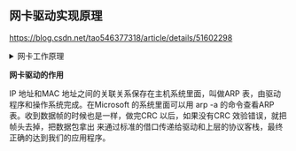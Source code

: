 ## 网卡驱动实现原理

https://blog.csdn.net/tao546377318/article/details/51602298


<details>
<summary>网卡工作原理</summary>
<div id="content_views" class="htmledit_views">
                    <p><strong>此篇文章对网上现有资料进行了整理和补充，提取出有用的部分，进行存档学习。</strong></p> 
<div>
 <strong style="background-color:inherit">一，认识网卡</strong>
</div> 
<div> 
 <div style="background-color:inherit">
  &nbsp; &nbsp; &nbsp; &nbsp;网卡(Network&nbsp;Interface&nbsp;Card，简称NIC)，也称网络适配器，是电脑与局域网相互连接的设备。无论是普通电脑还
  <span style="line-height:1.5; background-color:inherit">是高端服务器，只要连接到局域网，就都需要安装一块网卡。如果有必要，一台电脑也可以同时安装两块或多块网卡。</span>
 </div> 
</div> 
<div> 
 <div style="background-color:inherit">
  &nbsp; &nbsp; &nbsp; 一块网卡包括OSI&nbsp;模型的两个层，
  <span style="line-height:1.5; background-color:inherit">物理层和数据链路层：</span>
 </div> 
 <div style="background-color:inherit">
  <span style="line-height:1.5; background-color:inherit">&nbsp; &nbsp; &nbsp;1》物理层定义了数据传送与接收所需要的电与光信号、线路状态、时钟基准、数据编码和电路等，</span>
  <span style="line-height:1.5; background-color:inherit">并向数据链路层设备提供标准接口。</span>
 </div> 
 <div style="background-color:inherit">
  <span style="line-height:1.5; background-color:inherit">&nbsp; &nbsp; &nbsp;2》数据链路层则提供寻址机构、数据帧的构建、数据差错检查、传送控制、向网络层</span>
  <span style="line-height:1.5; background-color:inherit">提供标准的数据接口等功能。</span>
 </div> 
</div> 
<div>
 <span style="line-height:1.5; background-color:inherit"><strong style="background-color:inherit">二：网卡的组要作用</strong></span>
</div> 
<div>
 <span style="line-height:1.5; background-color:inherit"><strong style="background-color:inherit">&nbsp; &nbsp; &nbsp; &nbsp;</strong></span>
 <span style="line-height:1.5; background-color:inherit">网卡的功能主要有两个:</span>
</div> 
<div>
 <span style="line-height:1.5; background-color:inherit">&nbsp; &nbsp; &nbsp; &nbsp;一是将电脑的数据封装为帧，并通过网线(对无线网络来说就是电磁波)将数据发送到网络上去;</span>
</div> 
<div>
 &nbsp; &nbsp; &nbsp; &nbsp;二是接收网络上其它设备传过来的帧，并将帧重新组合成数据，发送到所在的电脑中。
</div> 
<div>
 &nbsp; &nbsp; &nbsp; &nbsp; 网卡能接收所有在网络上传输的
 <span style="line-height:1.5; background-color:inherit">信号，但正常情况下只接受发送到该电脑的帧和广播帧，将其余的帧丢弃。然后，传送到系统CPU&nbsp;做进一步处理。当电</span>
 <span style="line-height:1.5; background-color:inherit">脑发送数据时，网卡等待合适的时间将分组插入到数据流中。接收系统通知电脑消息是否完整地到达，如果出现问题，</span>
 <span style="line-height:1.5; background-color:inherit">将要求对方重新发送。</span>
</div> 
<div>
 <span style="line-height:1.5; background-color:inherit"><strong style="background-color:inherit">三：网卡的组成和工作原理</strong></span>
</div> 
<div>
 <span style="line-height:1.5; background-color:inherit">&nbsp; &nbsp; &nbsp; &nbsp;以最常见的PCI接口的网卡为例：</span>
</div> 
<div>
 <span style="line-height:1.5; background-color:inherit"><img alt="" src="https://img-blog.csdn.net/20160607111038155?watermark/2/text/aHR0cDovL2Jsb2cuY3Nkbi5uZXQv/font/5a6L5L2T/fontsize/400/fill/I0JBQkFCMA==/dissolve/70/gravity/Center"></span>
</div> 
<div>
 <span style="line-height:1.5; background-color:inherit"></span> 
 <div>
  &nbsp;&nbsp;网卡的组成：
 </div> 
 <div>
  &nbsp; &nbsp; &nbsp; &nbsp;（1）主芯片：
  <span style="line-height:1.5; background-color:inherit">网卡的主控制芯片是网卡的核心元件，一块网卡性能的好坏和功能的强弱多寡，主要就是看这块芯片的质量。如下图所示：</span>
 </div> 
 <div>
  <span style="line-height:1.5; background-color:inherit"><img alt="" src="https://img-blog.csdn.net/20160607110944420?watermark/2/text/aHR0cDovL2Jsb2cuY3Nkbi5uZXQv/font/5a6L5L2T/fontsize/400/fill/I0JBQkFCMA==/dissolve/70/gravity/Center"></span>
 </div> 
 <div>
  <span style="line-height:1.5; background-color:inherit">（2）BOOTROM槽：BOOTROM&nbsp;插座也就是常说的无盘启动ROM&nbsp;接口，其是用来通过远程启动服务构造无盘工作站的。如下图所示：</span>
 </div> 
 <div>
  <span style="line-height:1.5; background-color:inherit"><img alt="" src="https://img-blog.csdn.net/20160607111120342?watermark/2/text/aHR0cDovL2Jsb2cuY3Nkbi5uZXQv/font/5a6L5L2T/fontsize/400/fill/I0JBQkFCMA==/dissolve/70/gravity/Center"></span>
 </div> 
 <div>
  <span style="line-height:1.5; background-color:inherit">（3）数据泵：作用一是传输数据；二是隔离网线连接的不同网络设备间的不同电平，还能对设备起到一定的防雷保护作用。如下图所示：</span>
 </div> 
 <div>
  <span style="line-height:1.5; background-color:inherit"><img alt="" src="https://img-blog.csdn.net/20160607111238999?watermark/2/text/aHR0cDovL2Jsb2cuY3Nkbi5uZXQv/font/5a6L5L2T/fontsize/400/fill/I0JBQkFCMA==/dissolve/70/gravity/Center"></span>
 </div> 
 <div>
  <span style="line-height:1.5; background-color:inherit">（4）晶振即石英振荡器，提供基准频率,如下图所示：</span>
 </div> 
 <div>
  <span style="line-height:1.5; background-color:inherit"><img alt="" src="https://img-blog.csdn.net/20160607111332410?watermark/2/text/aHR0cDovL2Jsb2cuY3Nkbi5uZXQv/font/5a6L5L2T/fontsize/400/fill/I0JBQkFCMA==/dissolve/70/gravity/Center"></span>
 </div> 
</div> 
<div>
 <span style="line-height:1.5; background-color:inherit"></span> 
 <div>
  （5）LED指示灯：用来标识网卡的不同工作状态，例如，Link/Act表示连接活动状态，Full表示是否全双工，而Power是电源指示。
 </div> 
 <div>
  （6）网线接口：有BNC接口和RJ-45接口，目前主要使用8芯线的RJ-45接口。
 </div> 
 <div>
  <img alt="" src="https://img-blog.csdn.net/20160607111412187?watermark/2/text/aHR0cDovL2Jsb2cuY3Nkbi5uZXQv/font/5a6L5L2T/fontsize/400/fill/I0JBQkFCMA==/dissolve/70/gravity/Center">
 </div> 
 <div> 
  <div style="background-color:inherit">
   （7）总线接口：用于网卡与电脑相连接，内置式网卡需要通过俗称“金手指”的总线接口插在计算机主板的扩展槽中。主要有ISA,PCI,PCMCIA和USB等常见的是PCI总线接口的网卡。
  </div> 
  <div style="background-color:inherit">
   <strong style="background-color:inherit">四：网卡的工作原理</strong>
  </div> 
  <div style="background-color:inherit"> 
   <ul><li style="background-color:inherit"><span style="line-height:1.5; background-color:inherit">网卡充当计算机和网络缆线之间的物理接口或连线，负责将计算机中的数字信号转换成电或光信号。</span></li><li style="background-color:inherit"><span style="line-height:1.5; background-color:inherit">网卡要承担串行数据或并行数据间的转换，数据在计算机总线中并行传输，而在网络的物理缆线中以串行的比特流传输。</span></li></ul> 
   <div>
    以太网卡中数据链路层的芯片一般简称之为&nbsp;MAC&nbsp;控制器，物理层的芯片我们简称之
    <span style="line-height:1.5; background-color:inherit">为PHY。许多网卡的芯片把MAC&nbsp;和PHY&nbsp;的功能做到了一颗芯片中，比如Intel&nbsp;82559&nbsp;网卡</span>
    <span style="line-height:1.5; background-color:inherit">的和3COM&nbsp;3C905&nbsp;网卡。但是MAC&nbsp;和PHY&nbsp;的机制还是单独存在的，只是外观的表现形式</span>
    <span style="line-height:1.5; background-color:inherit">是一颗单芯片。当然也有很多网卡的MAC&nbsp;和PHY&nbsp;是分开做的，比如D-LINK&nbsp;的DFE-530TX</span>
    <span style="line-height:1.5; background-color:inherit">等。</span>
   </div> 
   <div>
    <strong style="background-color:inherit">1&nbsp;数据链路层MAC&nbsp;控制器</strong>
   </div> 
   <div>
    首先我们来说说以太网卡的&nbsp;MAC&nbsp;芯片的功能。以太网数据链路层其实包含MAC（介
    <span style="line-height:1.5; background-color:inherit">质访问控制）子层和LLC（逻辑链路控制）子层。一块以太网卡MAC&nbsp;芯片的作用不但要实</span>
    <span style="line-height:1.5; background-color:inherit">现MAC&nbsp;子层和LLC&nbsp;子层的功能，还要提供符合规范的PCI&nbsp;界面以实现和主机的数据交换。</span>
    <span style="line-height:1.5; background-color:inherit">MAC&nbsp;从PCI&nbsp;总线收到IP&nbsp;数据包（或者其他网络层协议的数据包）后，将之拆分并重</span>
    <span style="line-height:1.5; background-color:inherit">新打包成最大1518Byte，最小64Byte&nbsp;的帧。这个帧里面包括了目标MAC&nbsp;地址、自己的源</span>
    <span style="line-height:1.5; background-color:inherit">MAC&nbsp;地址和数据包里面的协议类型（比如IP&nbsp;数据包的类型用80&nbsp;表示）。最后还有一个</span>
    <span style="line-height:1.5; background-color:inherit">DWORD(4Byte)的CRC&nbsp;码。</span>
    <span style="line-height:1.5; background-color:inherit">可是目标的&nbsp;MAC&nbsp;地址是哪里来的呢？这牵扯到一个ARP&nbsp;协议（介乎于网络层和数据</span>
    <span style="line-height:1.5; background-color:inherit">链路层的一个协议）。第一次传送某个目的IP&nbsp;地址的数据的时候，先会发出一个ARP&nbsp;包，</span>
    <span style="line-height:1.5; background-color:inherit">其MAC&nbsp;的目标地址是广播地址，里面说到："谁是xxx.xxx.xxx.xxx&nbsp;这个IP&nbsp;地址的主人？"</span>
    <span style="line-height:1.5; background-color:inherit">因为是广播包，所有这个局域网的主机都收到了这个ARP&nbsp;请求。收到请求的主机将这个IP</span>
    <span style="line-height:1.5; background-color:inherit">地址和自己的相比较，如果不相同就不予理会，如果相同就发出ARP&nbsp;响应包。这个IP&nbsp;地址</span>
    <span style="line-height:1.5; background-color:inherit">的主机收到这个ARP&nbsp;请求包后回复的ARP&nbsp;响应里说到："我是这个IP&nbsp;地址的主人"。这个</span>
    <span style="line-height:1.5; background-color:inherit">包里面就包括了他的MAC&nbsp;地址。以后的给这个IP&nbsp;地址的帧的目标MAC&nbsp;地址就被确定了。</span>
    <span style="line-height:1.5; background-color:inherit">（其它的协议如IPX/SPX&nbsp;也有相应的协议完成这些操作。）</span>
    <span style="line-height:1.5; background-color:inherit">IP&nbsp;地址和MAC&nbsp;地址之间的关联关系保存在主机系统里面，叫做ARP&nbsp;表，由驱动程序</span>
    <span style="line-height:1.5; background-color:inherit">和操作系统完成。在Microsoft&nbsp;的系统里面可以用&nbsp;arp&nbsp;-a&nbsp;的命令查看ARP&nbsp;表。收到数据帧</span>
    <span style="line-height:1.5; background-color:inherit">的时候也是一样，做完CRC&nbsp;以后，如果没有CRC&nbsp;效验错误，就把帧头去掉，把数据包拿出</span>
    <span style="line-height:1.5; background-color:inherit">来通过标准的借口传递给驱动和上层的协议客栈，最终正确的达到我们的应用程序。</span>
    <span style="line-height:1.5; background-color:inherit">还有一些控制帧，例如流控帧也需要MAC&nbsp;直接识别并执行相应的行为。以太网MAC</span>
    <span style="line-height:1.5; background-color:inherit">芯片的一端接计算机PCI&nbsp;总线，另外一端就接到PHY&nbsp;芯片上。以太网的物理层又包括</span>
    <span style="line-height:1.5; background-color:inherit">MII/GMII（介质独立接口）子层、PCS（物理编码子层）、PMA（物理介质附加）子层、PMD</span>
    <span style="line-height:1.5; background-color:inherit">（物理介质相关）子层、MDI&nbsp;子层。而PHY&nbsp;芯片是实现物理层的重要功能器件之一，实现</span>
    <span style="line-height:1.5; background-color:inherit">了前面物理层的所有的子层的功能。</span>
   </div> 
   <div>
    <strong style="background-color:inherit">2&nbsp;物理层PHY</strong>
   </div> 
   <div>
    PHY&nbsp;在发送数据的时候，收到MAC&nbsp;过来的数据（对PHY&nbsp;来说，没有帧的概念，对它
    <span style="line-height:1.5; background-color:inherit">来说，都是数据而不管什么地址，数据还是CRC），每4bit&nbsp;就增加1bit&nbsp;的检错码，然后把并</span>
    <span style="line-height:1.5; background-color:inherit">行数据转化为串行流数据，再按照物理层的编码规则（10Based-T&nbsp;的NRZ&nbsp;编码或100based-T</span>
    <span style="line-height:1.5; background-color:inherit">的曼彻斯特编码）把数据编码，再变为模拟信号把数据送出去。（注：关于网线上数据是数</span>
    <span style="line-height:1.5; background-color:inherit">字的还是模拟的比较不容易理解清楚。最后我再说）</span>
    <span style="line-height:1.5; background-color:inherit">收数据时的流程反之。</span>
    <span style="line-height:1.5; background-color:inherit">发送数据时，PHY&nbsp;还有个重要的功能就是实现CSMA/CD&nbsp;的部分功能，它可以检测到</span>
    <span style="line-height:1.5; background-color:inherit">网络上是否有数据在传送。网卡首先侦听介质上是否有载波（载波由电压指示），如果有，</span>
    <span style="line-height:1.5; background-color:inherit">则认为其他站点正在传送信息，继续侦听介质。一旦通信介质在一定时间段内（称为帧间缝</span>
    <span style="line-height:1.5; background-color:inherit">隙IFG=&nbsp;9.6&nbsp;微秒）是安静的，即没有被其他站点占用，则开始进行帧数据发送，同时继续</span>
    <span style="line-height:1.5; background-color:inherit">侦听通信介质，以检测冲突。在发送数据期间，如果检测到冲突，则立即停止该次发送，并</span>
    <span style="line-height:1.5; background-color:inherit">向介质发送一个“阻塞”信号，告知其他站点已经发生冲突，从而丢弃那些可能一直在接收的</span>
    <span style="line-height:1.5; background-color:inherit">受到损坏的帧数据，并等待一段随机时间（CSMA/CD&nbsp;确定等待时间的算法是二进制指数退</span>
    <span style="line-height:1.5; background-color:inherit">避算法）。在等待一段随机时间后，再进行新的发送。如果重传多次后（大于16&nbsp;次）仍发生</span>
    <span style="line-height:1.5; background-color:inherit">冲突，就放弃发送。</span>
    <span style="line-height:1.5; background-color:inherit">接收时，网卡浏览介质上传输的每个帧，如果其长度小于64&nbsp;字节，则认为是冲突碎片。</span>
    <span style="line-height:1.5; background-color:inherit">如果接收到的帧不是冲突碎片且目的地址是本地地址，则对帧进行完整性校验，如果帧长度</span>
    <span style="line-height:1.5; background-color:inherit">大于1518&nbsp;字节（称为超长帧，可能由错误的LAN&nbsp;驱动程序或干扰造成）或未能通过CRC</span>
    <span style="line-height:1.5; background-color:inherit">校验，则认为该帧发生了畸变。通过校验的帧被认为是有效的，网卡将它接收下来进行本地</span>
    <span style="line-height:1.5; background-color:inherit">处理</span>
    <span style="line-height:1.5; background-color:inherit">许多网友在接入&nbsp;Internt&nbsp;宽带时，喜欢使用"抢线"强的网卡，就是因为不同的PHY&nbsp;碰撞</span>
    <span style="line-height:1.5; background-color:inherit">后计算随机时间的方法设计上不同，使得有些网卡比较"占便宜"。不过，抢线只对广播域的</span>
    <span style="line-height:1.5; background-color:inherit">网络而言的，对于交换网络和ADSL&nbsp;这样点到点连接到局端设备的接入方式没什么意义。</span>
    <span style="line-height:1.5; background-color:inherit">而且"抢线"也只是相对而言的，不会有质的变化。</span>
   </div> 
   <div>
    <strong style="background-color:inherit">3&nbsp;关于网络间的冲突</strong>
   </div> 
   <div>
    现在交换机的普及使得交换网络的普及，使得冲突域网络少了很多，极大地提高了网
    <span style="line-height:1.5; background-color:inherit">络的带宽。但是如果用HUB，或者共享带宽接入Internet&nbsp;的时候还是属于冲突域网络，有冲</span>
    <span style="line-height:1.5; background-color:inherit">突碰撞的。交换机和HUB&nbsp;最大的区别就是：一个是构建点到点网络的局域网交换设备，一</span>
    <span style="line-height:1.5; background-color:inherit">个是构建冲突域网络的局域网互连设备。</span>
    <span style="line-height:1.5; background-color:inherit">我们的&nbsp;PHY&nbsp;还提供了和对端设备连接的重要功能并通过LED&nbsp;灯显示出自己目前的连</span>
    <span style="line-height:1.5; background-color:inherit">接的状态和工作状态让我们知道。当我们给网卡接入网线的时候，PHY&nbsp;不断发出的脉冲信</span>
    <span style="line-height:1.5; background-color:inherit">号检测到对端有设备，它们通过标准的"语言"交流，互相协商并却定连接速度、双工模式、</span>
    <span style="line-height:1.5; background-color:inherit">是否采用流控等。</span>
    <span style="line-height:1.5; background-color:inherit">通常情况下，协商的结果是两个设备中能同时支持的最大速度和最好的双工模式。这</span>
    <span style="line-height:1.5; background-color:inherit">个技术被称为Auto&nbsp;Negotiation&nbsp;或者NWAY，它们是一个意思--自动协商。</span>
   </div> 
   <div>
    <strong style="background-color:inherit">4&nbsp;PHY&nbsp;的输出部分</strong>
   </div> 
   <div>
    现在来了解&nbsp;PHY&nbsp;的输出后面部分。一颗CMOS&nbsp;制程的芯片工作的时候产生的信号电
    <span style="line-height:1.5; background-color:inherit">平总是大于0V&nbsp;的（这取决于芯片的制程和设计需求），但是这样的信号送到100&nbsp;米甚至更</span>
    <span style="line-height:1.5; background-color:inherit">长的地方会有很大的直流分量的损失。而且如果外部网现直接和芯片相连的话，电磁感应（打</span>
    <span style="line-height:1.5; background-color:inherit">雷）和静电，很容易造成芯片的损坏。</span>
    <span style="line-height:1.5; background-color:inherit">再就是设备接地方法不同，电网环境不同会导致双方的0V&nbsp;电平不一致，这样信号从A</span>
    <span style="line-height:1.5; background-color:inherit">传到B，由于A&nbsp;设备的0V&nbsp;电平和B&nbsp;点的0V&nbsp;电平不一样，这样会导致很大的电流从电势高</span>
    <span style="line-height:1.5; background-color:inherit">的设备流向电势低的设备。我们如何解决这个问题呢？</span>
    <span style="line-height:1.5; background-color:inherit">这时就出现了&nbsp;Transformer（隔离变压器）这个器件。它把PHY&nbsp;送出来的差分信号用差</span>
    <span style="line-height:1.5; background-color:inherit">模耦合的线圈耦合滤波以增强信号，并且通过电磁场的转换耦合到连接网线的另外一端。这</span>
    <span style="line-height:1.5; background-color:inherit">样不但使网线和PHY&nbsp;之间没有物理上的连接而换传递了信号，隔断了信号中的直流分量，</span>
    <span style="line-height:1.5; background-color:inherit">还可以在不同0V&nbsp;电平的设备中传送数据。</span>
    <span style="line-height:1.5; background-color:inherit">隔离变压器本身就是设计为耐&nbsp;2KV~3KV&nbsp;的电压的。也起到了防雷感应（我个人认为</span>
    <span style="line-height:1.5; background-color:inherit">这里用防雷击不合适）保护的作用。有些朋友的网络设备在雷雨天气时容易被烧坏，大都是</span>
    <span style="line-height:1.5; background-color:inherit">PCB&nbsp;设计不合理造成的，而且大都烧毁了设备的接口，很少有芯片被烧毁的，就是隔离变</span>
    <span style="line-height:1.5; background-color:inherit">压器起到了保护作用。</span>
   </div> 
   <div>
    <strong style="background-color:inherit">5&nbsp;关于传输介质</strong>
   </div> 
   <div>
    隔离变压器本身是个被动元件，只是把PHY&nbsp;的信号耦合了到网线上，并没有起到功率
    <span style="line-height:1.5; background-color:inherit">放大的作用。那么一张网卡信号的传输的最长距离是谁决定的呢？</span>
    <span style="line-height:1.5; background-color:inherit">一张网卡的传输最大距离和与对端设备连接的兼容性主要是&nbsp;PHY&nbsp;决定的。但是可以将</span>
    <span style="line-height:1.5; background-color:inherit">信号送的超过100&nbsp;米的PHY&nbsp;其输出的功率也比较大，更容易产生EMI&nbsp;的问题。这时候就需</span>
    <span style="line-height:1.5; background-color:inherit">要合适的Transformer&nbsp;与之配合。作PHY&nbsp;的老大公司Marvell&nbsp;的PHY，常常可以传送180~200</span>
    <span style="line-height:1.5; background-color:inherit">米的距离，远远超过IEEE&nbsp;的100&nbsp;米的标准。</span>
    <span style="line-height:1.5; background-color:inherit">RJ-45&nbsp;的接头实现了网卡和网线的连接。它里面有8&nbsp;个铜片可以和网线中的4&nbsp;对双绞（8</span>
    <span style="line-height:1.5; background-color:inherit">根）线对应连接。其中100M&nbsp;的网络中1、2&nbsp;是传送数据的，3、6&nbsp;是接收数据的。1、2&nbsp;之间</span>
   </div> 
   <div>
    是一对差分信号，也就是说它们的波形一样，但是相位相差180&nbsp;度，同一时刻的电压幅度互
    <span style="line-height:1.5; background-color:inherit">为正负。这样的信号可以传递的更远，抗干扰能力强。同样的，3、6&nbsp;也一样是差分信号。</span>
    <span style="line-height:1.5; background-color:inherit">网线中的&nbsp;8&nbsp;根线，每两根扭在一起成为一对。我们制作网线的时候，一定要注意要让1、</span>
    <span style="line-height:1.5; background-color:inherit">2&nbsp;在其中的一对，3、6&nbsp;在一对。否则长距离情况下使用这根网线的时候会导致无法连接或连</span>
    <span style="line-height:1.5; background-color:inherit">接很不稳定。</span>
    <span style="line-height:1.5; background-color:inherit">现在新的&nbsp;PHY&nbsp;支持AUTO&nbsp;MDI-X&nbsp;功能(也需要Transformer&nbsp;支持)。它可以实现RJ-45</span>
    <span style="line-height:1.5; background-color:inherit">接口的1、2&nbsp;上的传送信号线和3、6&nbsp;上的接收信号线的功能自动互相交换。有的PHY&nbsp;甚至</span>
    <span style="line-height:1.5; background-color:inherit">支持一对线中的正信号和负信号的功能自动交换。这样我们就不必为了到底连接某个设备需</span>
    <span style="line-height:1.5; background-color:inherit">要使用直通网线还是交叉网线而费心了。这项技术已经被广泛的应用在交换机和SOHO&nbsp;路</span>
    <span style="line-height:1.5; background-color:inherit">由器上。</span>
    <span style="line-height:1.5; background-color:inherit">在&nbsp;1000Basd-T&nbsp;网络中，其中最普遍的一种传输方式是使用网线中所有的4&nbsp;对双绞线，</span>
    <span style="line-height:1.5; background-color:inherit">其中增加了4、5&nbsp;和7、8&nbsp;来共同传送接收数据。由于1000Based-T&nbsp;网络的规范包含了AUTO</span>
    <span style="line-height:1.5; background-color:inherit">MDI-X&nbsp;功能，因此不能严格确定它们的传出或接收的关系，要看双方的具体的协商结果。</span>
   </div> 
   <div>
    <strong style="background-color:inherit">6&nbsp;PHY&nbsp;和MAC&nbsp;之间如何进行沟通</strong>
   </div> 
   <div>
    下面继续让我们来关心一下&nbsp;PHY&nbsp;和MAC&nbsp;之间是如何传送数据和相互沟通的。通过
    <span style="line-height:1.5; background-color:inherit">IEEE&nbsp;定义的标准的MII/GigaMII（Media&nbsp;Independed&nbsp;Interfade，介质独立界面）界面连接MAC</span>
    <span style="line-height:1.5; background-color:inherit">和PHY。这个界面是IEEE&nbsp;定义的。MII&nbsp;界面传递了网络的所有数据和数据的控制。</span>
    <span style="line-height:1.5; background-color:inherit">而&nbsp;MAC&nbsp;对PHY&nbsp;的工作状态的确定和对PHY&nbsp;的控制则是使用SMI（Serial&nbsp;Management</span>
    <span style="line-height:1.5; background-color:inherit">Interface）界面通过读写PHY&nbsp;的寄存器来完成的。PHY&nbsp;里面的部分寄存器也是IEEE&nbsp;定义的，</span>
    <span style="line-height:1.5; background-color:inherit">这样PHY&nbsp;把自己的目前的状态反映到寄存器里面，MAC&nbsp;通过SMI&nbsp;总线不断的读取PHY&nbsp;的</span>
    <span style="line-height:1.5; background-color:inherit">状态寄存器以得知目前PHY&nbsp;的状态，例如连接速度，双工的能力等。当然也可以通过SMI</span>
    <span style="line-height:1.5; background-color:inherit">设置PHY&nbsp;的寄存器达到控制的目的，例如流控的打开关闭，自协商模式还是强制模式等。</span>
    <span style="line-height:1.5; background-color:inherit">我们看到了，不论是物理连接的&nbsp;MII&nbsp;界面和SMI&nbsp;总线还是PHY&nbsp;的状态寄存器和控制</span>
    <span style="line-height:1.5; background-color:inherit">寄存器都是有IEEE&nbsp;的规范的，因此不同公司的MAC&nbsp;和PHY&nbsp;一样可以协调工作。当然为了</span>
    <span style="line-height:1.5; background-color:inherit">配合不同公司的PHY&nbsp;的自己特有的一些功能，驱动需要做相应的修改。</span>
   </div> 
   <div>
    <strong style="background-color:inherit">7&nbsp;网卡的供电</strong>
   </div> 
   <div>
    最后就是电源部分了。大多数网卡现在都使用&nbsp;3.3V&nbsp;或更低的电压。有的是双电压的。
    <span style="line-height:1.5; background-color:inherit">因此需要电源转换电路。</span>
    <span style="line-height:1.5; background-color:inherit">而且网卡为了实现&nbsp;Wake&nbsp;on&nbsp;line&nbsp;功能，必须保证全部的PHY&nbsp;和MAC&nbsp;的极少一部分始</span>
    <span style="line-height:1.5; background-color:inherit">终处于有电的状态，这需要把主板上的5V&nbsp;Standby&nbsp;电压转换为PHY&nbsp;工作电压的电路。在主</span>
    <span style="line-height:1.5; background-color:inherit">机开机后，PHY&nbsp;的工作电压应该被从5V&nbsp;转出来的电压替代以节省5V&nbsp;Standby&nbsp;的消耗。（许</span>
    <span style="line-height:1.5; background-color:inherit">多劣质网卡没有这么做）。</span>
    <span style="line-height:1.5; background-color:inherit">有&nbsp;Wake&nbsp;on&nbsp;line&nbsp;功能的网卡一般还有一个WOL&nbsp;的接口。那是因为PCI2.1&nbsp;以前没有PCI</span>
    <span style="line-height:1.5; background-color:inherit">设备唤醒主机的功能，所以需要着一根线通过主板上的WOL&nbsp;的接口连到南桥里面以实现</span>
    <span style="line-height:1.5; background-color:inherit">WOL&nbsp;的功能。</span>
    <span style="line-height:1.5; background-color:inherit">新的主板合网卡一般支持&nbsp;PCI2.2/2.3，扩展了PME#信号功能，不需要那个接口而通过</span>
    <span style="line-height:1.5; background-color:inherit">PCI&nbsp;总线就可以实现唤醒功能。</span>
   </div> 
   <br> 
  </div> 
 </div> 
</div> 
</details>


**网卡驱动的作用**

IP 地址和MAC 地址之间的关联关系保存在主机系统里面，叫做ARP 表，由驱动程序和操作系统完成。在Microsoft 的系统里面可以用 arp -a 的命令查看ARP 表。收到数据帧的时候也是一样，做完CRC 以后，如果没有CRC 效验错误，就把帧头去掉，把数据包拿出 来通过标准的借口传递给驱动和上层的协议客栈，最终正确的达到我们的应用程序。
